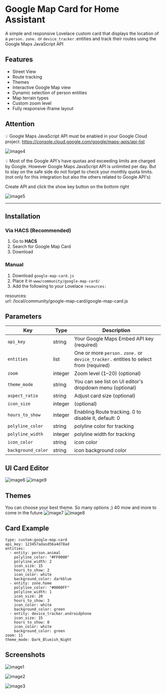 # Google Map Card for Home Assistant

A simple and responsive Lovelace custom card that displays the location of a `person.` `zone.` or `device_tracker.`entities and track their routes using the Google Maps JavaScript API

## Features

- Street View
- Route tracking
- Themes
- Interactive Google Map view
- Dynamic selection of person entities
- Map terrain types
- Custom zoom level
- Fully responsive iframe layout


## Attention

💡 Google Maps JavaScript API must be enabled in your Google Cloud project. https://console.cloud.google.com/google/maps-apis/api-list

![image4](images/gm4.png)

💡 Most of the Google API's have quotas and exceeding limits are charged by Google. However Google Maps JavaScript API is unlimited per day. But to stay on the safe side do not forget to check your monthly quota limits. (not only for this integration but also the others related to Google API's)

Create API and click the show key button on the bottom right

![image5](images/gm5.png)


---

## Installation

### Via HACS (Recommended)

1. Go to **HACS**
2. Search for Google Map Card
3. Download
   
### Manual

1. Download `google-map-card.js`
2. Place it in `www/community/google-map-card/`
3. Add the following to your Lovelace `resources:`

resources:   
url: /local/community/google-map-card/google-map-card.js



## Parameters

| Key        | Type    | Description                                              |
| ---------- | ------- | -------------------------------------------------------- |
| `api_key`  | string  | Your Google Maps Embed API key (required)                |
| `entities` | list    | One or more `person.` `zone.` or `device_tracker.` entities to select from (required) |
| `zoom`     | integer | Zoom level (1–20) (optional)                             |
| `theme_mode`| string  | You can see list on UI editor's dropdown menu (optional)|
| `aspect_ratio`| string  | Adjust card size (optional)                           |
| `icon_size`| integer | (optional)                                               |
| `hours_to_show`| integer | Enabling Route tracking. 0 to disable it, default: 0 |
| `polyline_color`| string  | polyline color for tracking                         |
| `polyline_width`| integer | polyline width for tracking                         |
| `icon_color`| string  | icon color                                              |
| `background_color`| string  | icon background color                             |



## UI Card Editor
![image6](images/gm6.png)
![image9](images/gm9.png)



## Themes
You can choose your best theme. So many options ;) 40 mow and more to come in the future
![image7](images/gm7.png)
![image8](images/gm8.png)



## Card Example
```
type: custom:google-map-card
api_key: 123457adasd56a4d78ad
entities:
  - entity: person.animal
    polyline_color: "#FF0000"
    polyline_width: 2
    icon_size: 15
    hours_to_show: 2
    icon_color: white
    background_color: darkblue
  - entity: zone.home
    polyline_color: "#0000FF"
    polyline_width: 1
    icon_size: 20
    hours_to_show: 3
    icon_color: white
    background_color: green
  - entity: device_tracker.androidphone
    icon_size: 15
    hours_to_show: 0
    icon_color: white
    background_color: green
zoom: 11
theme_mode: Dark_Blueish_Night

```


## Screenshots
![image1](images/gm1.png)

![image2](images/gm2.png)

![image3](images/gm3.png)



